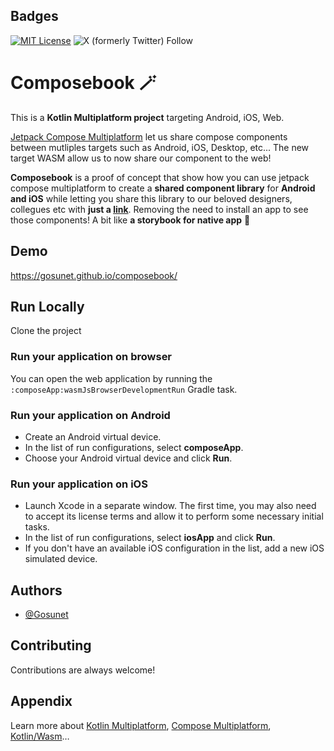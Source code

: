 
## Badges

[![MIT License](https://img.shields.io/badge/License-MIT-green.svg)](https://choosealicense.com/licenses/mit/)
![X (formerly Twitter) Follow](https://img.shields.io/twitter/follow/:user)


# Composebook 🪄

This is a **Kotlin Multiplatform project** targeting Android, iOS, Web.

[Jetpack Compose Multiplatform](https://www.jetbrains.com/fr-fr/lp/compose-multiplatform/) let us share compose components between mutliples targets such as Android, iOS, Desktop, etc... The new target WASM allow us to now share our component to the web!

**Composebook** is a proof of concept that show how you can use jetpack compose multiplatform to create a **shared component library** for **Android and iOS** while letting you share this library to our beloved designers, collegues etc with **just a [link](https://composebook.vercel.app/)**. 
Removing the need to install an app to see those components! A bit like **a storybook for native app** 🙌



## Demo

https://gosunet.github.io/composebook/


## Run Locally

Clone the project

### Run your application on browser

You can open the web application by running the `:composeApp:wasmJsBrowserDevelopmentRun` Gradle task.


### Run your application on Android

- Create an Android virtual device.
- In the list of run configurations, select **composeApp**.
- Choose your Android virtual device and click **Run**.

### Run your application on iOS

- Launch Xcode in a separate window. The first time, you may also need to accept its license terms and allow it to perform some necessary initial tasks.
- In the list of run configurations, select **iosApp** and click **Run**.
- If you don't have an available iOS configuration in the list, add a new iOS simulated device.

## Authors

- [@Gosunet](https://www.github.com/Gosunet)


## Contributing

Contributions are always welcome!

## Appendix

Learn more about [Kotlin Multiplatform](https://www.jetbrains.com/help/kotlin-multiplatform-dev/get-started.html),
[Compose Multiplatform](https://github.com/JetBrains/compose-multiplatform/#compose-multiplatform),
[Kotlin/Wasm](https://kotl.in/wasm/)…

